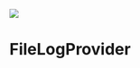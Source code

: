[![](https://jitpack.io/v/atsushi-ageet/android-file-log-provider.svg)](https://jitpack.io/#atsushi-ageet/android-file-log-provider)

# FileLogProvider
